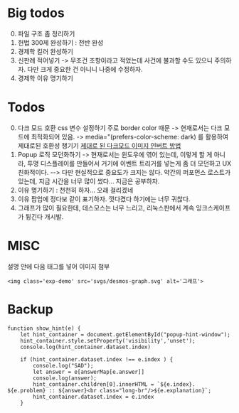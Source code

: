 # Big todos

0. 파일 구조 좀 정리하기
1. 헌법 300제 완성하기 : 전반 완성
2. 경제학 킬러 완성하기
3. 신판례 적어넣기
    -> 무조건 조항이라고 적었는데 사건에 불과할 수도 있으니 주의하자. 다만 크게
    중요한 건 아니니 나중에 수정하자.
4. 경제학 이유 명기하기

# Todos

0. 다크 모드 호환 css 변수 설정하기 주로 border color 때문
    -> 현재로서는 다크 모드에 최적화되어 있음.
    -> media="(prefers-color-scheme: dark) 를 활용하여 제대로된 호환성 챙기기
    [제대로 된 다크모드 이미지 인버트 방법](https://stackoverflow.com/questions/74638826/alternate-images-based-on-users-color-preference-without-using-javascript)
0. Popup 로직 모던화하기
    -> 현재로서는 윈도우에 엮어 있는데, 이렇게 할 게 아니라, 투명 디스플레이를 만들어서 거기에 이벤트 트리거를 넣는게 좀 더 모던하고 UX 친화적이다. 
    --> 다만 현실적으로 중요도가 크지는 않다. 약간의 퍼포먼스 로스트가 있는데, 지금 시간을 너무 많이 썼다... 지금은 공부하자.
1. 이유 명기하기 : 천천히 하자... 오래 걸리겠네
0. 이유 팝업에 정다보 같이 표기하자. 껏다켰다 하기에는 너무 귀찮다.
2. 그래프가 많이 필요한데, 데스모스는 너무 느리고, 리눅스판에서 계속 잉크스케이프가 튕긴다 개시발.

# MISC

설명 안에 다음 태그를 넣어 이미지 첨부 

```
<img class='exp-demo' src='svgs/desmos-graph.svg' alt='그래프'>
```

# Backup

```
function show_hint(e) {
	let hint_container = document.getElementById("popup-hint-window");
	hint_container.style.setProperty('visibility','unset');
    console.log(hint_container.dataset.index)

	if (hint_container.dataset.index !== e.index ) {
        console.log("SAD");
        let answer = e[answerMap[e.answer]]
        console.log(answer);
		hint_container.children[0].innerHTML = `${e.index}. ${e.problem} :: ${answer}<br class="long-br"/>${e.explanation}`;
		hint_container.dataset.index = e.index 
	} 
```
